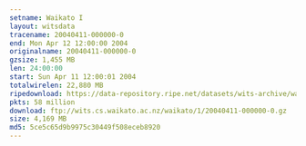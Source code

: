 ```yaml
---
setname: Waikato I
layout: witsdata
tracename: 20040411-000000-0
end: Mon Apr 12 12:00:00 2004
originalname: 20040411-000000-0
gzsize: 1,455 MB
len: 24:00:00
start: Sun Apr 11 12:00:01 2004
totalwirelen: 22,880 MB
ripedownload: https://data-repository.ripe.net/datasets/wits-archive/waikato/1/20040411-000000-0.gz
pkts: 58 million
download: ftp://wits.cs.waikato.ac.nz/waikato/1/20040411-000000-0.gz
size: 4,169 MB
md5: 5ce5c65d9b9975c30449f508eceb8920
---
```

